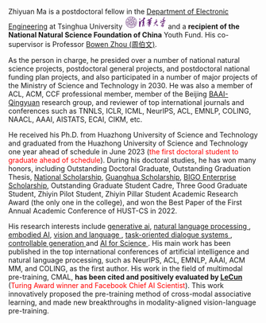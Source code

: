 Zhiyuan Ma is a postdoctoral fellow in the [Department of Electronic Engineering](https://www.ee.tsinghua.edu.cn/) at Tsinghua University <img src='./images/tsinghua-1.png' style='width: 6em;'> and a **recipient of the National Natural Science Foundation of China** Youth Fund. His co-supervisor is Professor [Bowen Zhou (周伯文)](https://scholar.google.com.hk/citations?hl=zh-CN&user=h3Nsz6YAAAAJ). 

As the person in charge, he presided over a number of national natural science projects, postdoctoral general projects, and postdoctoral national funding plan projects, and also participated in a number of major projects of the Ministry of Science and Technology in 2030. He was also a member of ACL, ACM, CCF professional member, member of the Beijing [BAAI-Qingyuan](https://www.baai.ac.cn/portal/list/index/id/50.html) research group, and reviewer of top international journals and conferences such as TNNLS, ICLR, ICML, NeurIPS, ACL, EMNLP, COLING, NAACL, AAAI, AISTATS, ECAI, CIKM, etc. 

He received his Ph.D. from Huazhong University of Science and Technology and graduated from the Huazhong University of Science and Technology one year ahead of schedule in June 2023 (<span style="color:red">the first doctoral student to graduate ahead of schedule</span>). During his doctoral studies, he has won many honors, including Outstanding Doctoral Graduate, Outstanding Graduation Thesis, [National Scholarship](https://baike.baidu.com/item/%E5%9B%BD%E5%AE%B6%E5%A5%96%E5%AD%A6%E9%87%91/9693046), [Guanghua Scholarship](https://baike.baidu.com/item/%E5%85%89%E5%8D%8E%E5%A5%96%E5%AD%A6%E9%87%91/4413501), [BIGO Enterprise Scholarship](https://www.bigo.sg/csr), Outstanding Graduate Student Cadre, Three Good Graduate Student, Zhiyin Pilot Student, Zhiyin Pillar Student Academic Research Award (the only one in the college), and won the Best Paper of the First Annual Academic Conference of HUST-CS in 2022. 

His research interests include <u>generative ai</u>, <u> natural language processing </u>, <u>embodied AI</u>, <u> vision and language </u>, <u> task-oriented dialogue systems </u>, <u> controllable generation </u> and <u> AI for Science </u>. His main work has been published in the top international conferences of artificial intelligence and natural language processing, such as NeurIPS, ACL, EMNLP, AAAI, ACM MM, and COLING, as the first author. His work in the field of multimodal pre-training, CMAL, **has been cited and positively evaluated by [LeCun](https://scholar.google.com/citations?hl=zh-CN&user=WLN3QrAAAAAJ)** (<span style="color:red">Turing Award winner and Facebook Chief AI Scientist</span>). This work innovatively proposed the pre-training method of cross-modal associative learning, and made new breakthroughs in modality-aligned vision-language pre-training.
